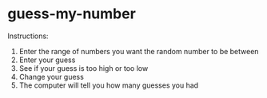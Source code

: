 # guess-my-number

Instructions:

1. Enter the range of numbers you want the random number to be between
2. Enter your guess
3. See if your guess is too high or too low
4. Change your guess
5. The computer will tell you how many guesses you had
